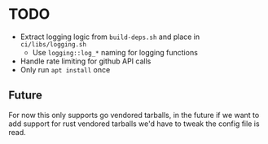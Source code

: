 # TODO

- Extract logging logic from `build-deps.sh` and place in `ci/libs/logging.sh`
  - Use `logging::log_*` naming for logging functions
- Handle rate limiting for github API calls
- Only run `apt install` once

## Future

For now this only supports go vendored tarballs, in the future if we want to add support
for rust vendored tarballs we'd have to tweak the config file is read.
